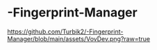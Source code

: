 # -Fingerprint-Manager
https://github.com/Turbik2/-Fingerprint-Manager/blob/main/assets/VovDev.png?raw=true
